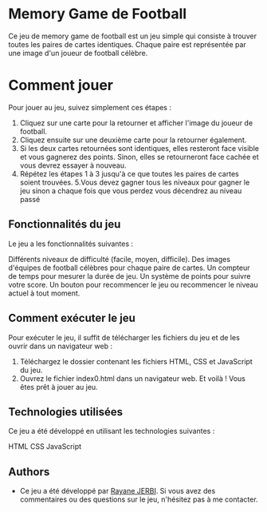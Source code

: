 
# Memory Game de Football

Ce jeu de memory game de football est un jeu simple qui consiste à trouver toutes les paires de cartes identiques. Chaque paire est représentée par une image d'un joueur de football célèbre.



# Comment jouer

Pour jouer au jeu, suivez simplement ces étapes :

1. Cliquez sur une carte pour la retourner et afficher l'image du joueur de football.
2. Cliquez ensuite sur une deuxième carte pour la retourner également.
3. Si les deux cartes retournées sont identiques, elles resteront face visible et vous gagnerez des points. Sinon, elles se retourneront face cachée et vous devrez essayer à nouveau.
4. Répétez les étapes 1 à 3 jusqu'à ce que toutes les paires de cartes soient trouvées.
5.Vous devez gagner tous les niveaux pour gagner le jeu sinon a chaque fois que vous perdez vous décendrez au niveau passé
## Fonctionnalités du jeu

Le jeu a les fonctionnalités suivantes :

Différents niveaux de difficulté (facile, moyen, difficile).
Des images d'équipes de football célèbres pour chaque paire de cartes.
Un compteur de temps pour mesurer la durée de jeu.
Un système de points pour suivre votre score.
Un bouton pour recommencer le jeu ou recommencer le niveau actuel à tout moment.
## Comment exécuter le jeu

Pour exécuter le jeu, il suffit de télécharger les fichiers du jeu et de les ouvrir dans un navigateur web :

1. Téléchargez le dossier contenant les fichiers HTML, CSS et JavaScript du jeu.
2. Ouvrez le fichier index0.html dans un navigateur web.
Et voilà ! Vous êtes prêt à jouer au jeu.
## Technologies utilisées

Ce jeu a été développé en utilisant les technologies suivantes :

HTML
CSS
JavaScript
## Authors

- Ce jeu a été développé par [Rayane JERBI](https://www.linkedin.com/in/rayane-jerbi/). Si vous avez des commentaires ou des questions sur le jeu, n'hésitez pas à me contacter.


